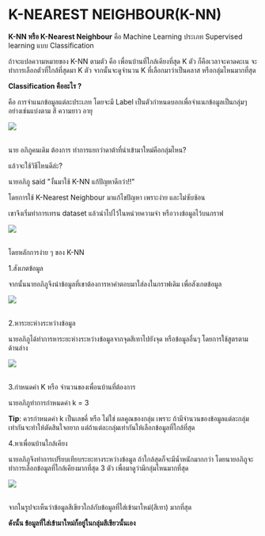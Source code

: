 # K-NEAREST NEIGHBOUR(K-NN)

**K-NN หรือ K-Nearest  Neighbour** คือ  Machine Learning ประเภท  Supervised learning แบบ Classification 

ถ้าจะแปลความหมายของ K-NN ตามตัว คือ เพื่อนบ้านที่ใกล้เคียงที่สุด K ตัว ก็คือเวลาจะคาดคะเน จะทำการเลือกตัวที่ใกล้ที่สุดมา  K ตัว จากนั้นจะดูจำนวน K ที่เลือกมาว่าเป็นคลาส หรือกลุ่มไหนมากที่สุด



**Classification คืออะไร ?**

คือ การจำแนกข้อมูลแต่ละประเภท โดยจะมี Label เป็นตัวกำหนดบอกเพื่อจำแนกข้อมูลเป็นกลุ่มๆ อย่างเช่นแบ่งตาม สี ความยาว อายุ 



<div class="img-caption">
    <img src="../img/content_images/21_linear_regression/lr1.JPG"/><br><br>
</div>

นาย อภิภูคนเดิม ต้องการ ทำการแยกว่าดาต้าที่นำเข้ามาใหม่คือกลุ่มไหน? 

แล้วจะใช้วิธีไหนดีล่ะ?

นายอภิภู said "งั้นมาใช้ K-NN แก้ปัญหาดีกว่า!!"

โดยการใช้ K-Nearest Neighbour มาแก้ไขปัญหา เพราะง่าย และไม่ซับซ้อน 

เขาจึงเริ่มทำการเทรน dataset แล้วนำไปไว้ในหน่วยความจำ หรือวางข้อมูลไว้บนกราฟ

<div class="img-caption">
    <img src="../img/content_images/24_k-nearest_neighbour/graph1.jpg"/><br><br>
</div>

โดยหลักการง่าย ๆ ของ  K-NN 

1.สังเกตข้อมูล

จากนั้นนายอภิภูจึงนำข้อมูลที่เขาต้องการหาคำตอบมาใส่ลงในกราฟเดิม เพื่อสังเกตข้อมูล

<div class="img-caption">
    <img src="../img/content_images/24_k-nearest_neighbour/graph.jpg"/><br><br>
</div>


2.หาระยะห่างระหว่างข้อมูล

นายอภิภูได้ทำการหาระยะห่างระหว่างข้อมูลจากจุดสีเทาไปยังจุด หรือข้อมูลอื่นๆ โดยการใช้สูตรตามด้านล่าง

<div class="img-caption">
    <img src="../img/content_images/24_k-nearest_neighbour/disfunc.png"/><br><br>
</div>



3.กำหนดค่า K หรือ จำนวนของเพื่อนบ้านที่ต้องการ

นายอภิภูทำการกำหนดค่า k  = 3

**Tip**: ควรกำหนดค่า k เป็นเลขคี่ หรือ  ไม่ใช่ ผลคูณของกลุ่ม เพราะ ถ้ามีจำนวนของข้อมูลแต่ละกลุ่มเท่ากันจะทำให้ตัดสินใจอยาก แต่ถ้าแต่ละกลุ่มเท่ากันให้เลือกข้อมูลที่ใกล้ที่สุด

4.หาเพื่อนบ้านใกล้เคียง

นายอภิภูจึงทำการเปรียบเทียบระยะทางระหว่างข้อมูล ถ้าใกล้สุดก็จะมีน้ำหนักมากกว่า โดยนายอภิภูจะทำการเลือกข้อมูลที่ใกล้เคียงมากที่สุด 3 ตัว เพื่อมาดูว่ามีกลุ่มไหนมากที่สุด

<div class="img-caption">
    <img src="../img/content_images/24_k-nearest_neighbour/graph3.JPG"/><br><br>
</div>

จากในรูปจะเห็นว่าข้อมูลสีเขียวใกล้กับข้อมูลที่ใส่เข้ามาใหม่(สีเทา) มากที่สุด

**ดังนั้น ข้อมูลที่ใส่เข้ามาใหม่ก็อยู่ในกลุ่มสีเขียวนั้นเอง**

















